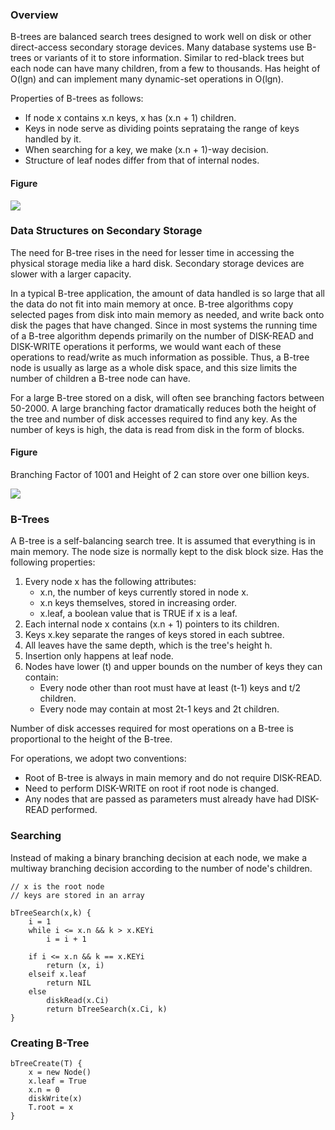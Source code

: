 ### Overview

B-trees are balanced search trees designed to work well on disk or other direct-access secondary storage devices. Many database systems use B-trees or variants of it to store information. Similar to red-black trees but each node can have many children, from a few to thousands. Has height of O(lgn) and can implement many dynamic-set operations in O(lgn).

Properties of B-trees as follows:

- If node x contains x.n keys, x has (x.n + 1) children.
- Keys in node serve as dividing points seprataing the range of keys handled by it.
- When searching for a key, we make (x.n + 1)-way decision.
- Structure of leaf nodes differ from that of internal nodes.

#### Figure

<img src="../../images/B-trees.PNG">

### Data Structures on Secondary Storage

The need for B-tree rises in the need for lesser time in accessing the physical storage media like a hard disk. Secondary storage devices are slower with a larger capacity.

In a typical B-tree application, the amount of data handled is so large that all the data do not fit into main memory at once. B-tree algorithms copy selected pages from disk into main memory as needed, and write back onto disk the pages that have changed. Since in most systems the running time of a B-tree algorithm depends primarily on the number of DISK-READ and DISK-WRITE operations it performs, we would want each of these operations to read/write as much information as possible. Thus, a B-tree node is usually as large as a whole disk space, and this size limits the number of children a B-tree node can have.

For a large B-tree stored on a disk, will often see branching factors between 50-2000. A large branching factor dramatically reduces both the height of the tree and number of disk accesses required to find any key. As the number of keys is high, the data is read from disk in the form of blocks.

#### Figure

Branching Factor of 1001 and Height of 2 can store over one billion keys.

<img src="../../images/B-trees-branching-factor.PNG">

### B-Trees

A B-tree is a self-balancing search tree. It is assumed that everything is in main memory. The node size is normally kept to the disk block size. Has the following properties:

1. Every node x has the following attributes:
   - x.n, the number of keys currently stored in node x.
   - x.n keys themselves, stored in increasing order.
   - x.leaf, a boolean value that is TRUE if x is a leaf.
2. Each internal node x contains (x.n + 1) pointers to its children.
3. Keys x.key separate the ranges of keys stored in each subtree.
4. All leaves have the same depth, which is the tree's height h.
5. Insertion only happens at leaf node.
6. Nodes have lower (t) and upper bounds on the number of keys they can contain:
   - Every node other than root must have at least (t-1) keys and t/2 children.
   - Every node may contain at most 2t-1 keys and 2t children.

Number of disk accesses required for most operations on a B-tree is proportional to the height of the B-tree.

For operations, we adopt two conventions:

- Root of B-tree is always in main memory and do not require DISK-READ.
- Need to perform DISK-WRITE on root if root node is changed.
- Any nodes that are passed as parameters must already have had DISK-READ performed.

### Searching

Instead of making a binary branching decision at each node, we make a multiway branching decision according to the number of node's children.

```
// x is the root node
// keys are stored in an array

bTreeSearch(x,k) {
    i = 1
    while i <= x.n && k > x.KEYi
        i = i + 1

    if i <= x.n && k == x.KEYi
        return (x, i)
    elseif x.leaf
        return NIL
    else
        diskRead(x.Ci)
        return bTreeSearch(x.Ci, k)
}
```

### Creating B-Tree

```
bTreeCreate(T) {
    x = new Node()
    x.leaf = True
    x.n = 0
    diskWrite(x)
    T.root = x
}
```
